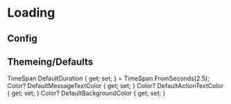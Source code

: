 ﻿# Loading


## Config

## Themeing/Defaults

TimeSpan DefaultDuration { get; set; } = TimeSpan.FromSeconds(2.5);
Color? DefaultMessageTextColor { get; set; }
Color? DefaultActionTextColor { get; set; }
Color? DefaultBackgroundColor { get; set; }
